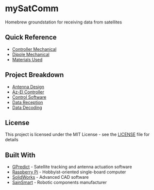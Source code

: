 # mySatComm
Homebrew groundstation for receiving data from satellites

## Quick Reference
* [Controller Mechanical](mechanical/drawings/controller.PDF)
* [Dipole Mechanical](mechanical/drawings/dipole.PDF)
* [Materials Used](BOM.txt)

## Project Breakdown
* [Antenna Design](mechanical/antenna)
* [Az-El Controller](mechanical/azel_controller)
* [Control Software](cmd-n-ctl/)
* [Data Reception](sdr/rx)
* [Data Decoding](sdr/decoder)

## License
This project is licensed under the MIT License - see the [LICENSE](LICENSE.md) file for details

## Built With
* [GPredict](http://gpredict.oz9aec.net/) - Satellite tracking and antenna actuation software
* [Raspberry Pi](https://www.raspberrypi.org/) - Hobbyist-oriented single-board computer
* [SolidWorks](https://www.solidworks.com/) - Advanced CAD software 
* [SainSmart](https://www.sainsmart.com) - Robotic components manufacturer